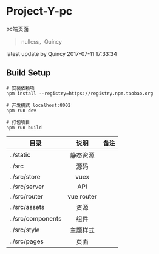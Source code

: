 # Project-Y-pc

pc端页面

> nullcss，Quincy

latest update by Quincy 
2017-07-11 17:33:34

## Build Setup

``` 
# 安装依赖项
npm install --registry=https://registry.npm.taobao.org

# 开发模式 localhost:8002
npm run dev

# 打包项目
npm run build
```

|  目录          | 说明          | 备注  |
| ------------- |:-------------:| -----:|
| ../static     | 静态资源       |       |
| ../src        | 源码          |       |
| ../src/store  | vuex          |       |
| ../src/server | API           |       |
| ../src/router | vue router    |       |
| ../src/assets  | 资源         |       |
| ../src/components | 组件      |       |
| ../src/style  | 主题样式       |       |
| ../src/pages   | 页面           |       |